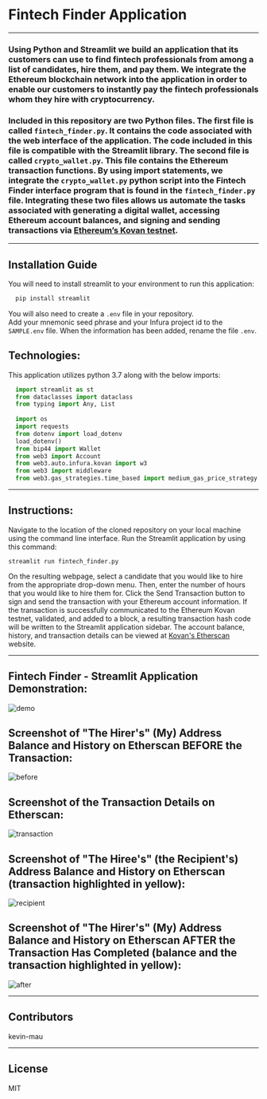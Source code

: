 # Fintech Finder Application
 
---
### Using Python and Streamlit we build an application that its customers can use to find fintech professionals from among a list of candidates, hire them, and pay them.  We integrate the Ethereum blockchain network into the application in order to enable our customers to instantly pay the fintech professionals whom they hire with cryptocurrency.

### Included in this repository are two Python files.  The first file is called `fintech_finder.py`.  It contains the code associated with the web interface of the application.  The code included in this file is compatible with the Streamlit library.  The second file is called `crypto_wallet.py`.  This file contains the Ethereum transaction functions.  By using import statements, we integrate the `crypto_wallet.py` python script into the Fintech Finder interface program that is found in the `fintech_finder.py` file.  Integrating these two files allows us automate the tasks associated with generating a digital wallet, accessing Ethereum account balances, and signing and sending transactions via [Ethereum’s Kovan testnet](https://kovan.etherscan.io/).

---
## Installation Guide

You will need to install streamlit to your environment to run this application:

```python
  pip install streamlit
```

You will also need to create a `.env` file in your repository.  
Add your mnemonic seed phrase and your Infura project id to the `SAMPLE.env` file.
When the information has been added, rename the file `.env`.

## Technologies:

This application utilizes python 3.7 along with the below imports:

```python
  import streamlit as st
  from dataclasses import dataclass
  from typing import Any, List
  
  import os
  import requests
  from dotenv import load_dotenv
  load_dotenv()
  from bip44 import Wallet
  from web3 import Account
  from web3.auto.infura.kovan import w3
  from web3 import middleware
  from web3.gas_strategies.time_based import medium_gas_price_strategy
```
---
## Instructions:

Navigate to the location of the cloned repository on your local machine using the command line interface.  Run the Streamlit application by using this command: 

`streamlit run fintech_finder.py` 

On the resulting webpage, select a candidate that you would like to hire from the appropriate drop-down menu. Then, enter the number of hours that you would like to hire them 
for.  Click the Send Transaction button to sign and send the transaction with your Ethereum account information. If the transaction is successfully communicated to the Ethereum 
Kovan testnet, validated, and added to a block, a resulting transaction hash code will be written to the Streamlit application sidebar.
The account balance, history, and transaction details can be viewed at [Kovan's Etherscan](https://kovan.etherscan.io/) website.

---
## Fintech Finder - Streamlit Application Demonstration:
![demo](https://user-images.githubusercontent.com/85687829/140622709-b7b75593-ab1b-49a9-a093-f3fe5891f4d9.gif)

## Screenshot of "The Hirer's" (My) Address Balance and History on Etherscan BEFORE the Transaction:
![before](https://user-images.githubusercontent.com/85687829/140622746-7002f3cf-a272-472d-a9eb-5ab7cc393019.png)

## Screenshot of the Transaction Details on Etherscan:
![transaction](https://user-images.githubusercontent.com/85687829/140622770-b7dd05bf-fc3f-4a78-9a52-370bde0494f6.png)

## Screenshot of "The Hiree's" (the Recipient's) Address Balance and History on Etherscan (transaction highlighted in yellow):
![recipient](https://user-images.githubusercontent.com/85687829/140622801-28cffc7b-a37e-41a5-821c-2e2b9b29e840.png)

## Screenshot of "The Hirer's" (My) Address Balance and History on Etherscan AFTER the Transaction Has Completed (balance and the transaction highlighted in yellow):
![after](https://user-images.githubusercontent.com/85687829/140622806-1c83a675-0f59-4468-8a55-3180a3508296.png)


---

## Contributors

kevin-mau

---

## License

MIT
